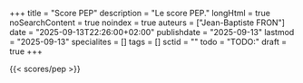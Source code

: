 +++
title = "Score PEP"
description = "Le score PEP."
longHtml = true
noSearchContent = true
noindex = true
auteurs = ["Jean-Baptiste FRON"]
date = "2025-09-13T22:26:00+02:00"
publishdate = "2025-09-13"
lastmod = "2025-09-13"
specialites = []
tags = []
sctid = ""
todo = "TODO:"
draft = true
+++

{{< scores/pep >}}
